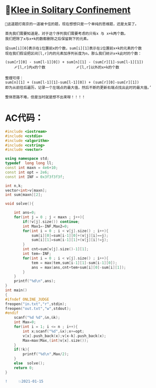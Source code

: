 🗾[Klee in Solitary Confinement](https://codeforces.com/gym/103470/problem/C)
====
    🦢这道题打南京的一道被卡住的题，现在想想只是一个单纯的思维题，还是太菜了。
    
    首先我们需要知道是，对于这个序列我们需要考虑的只有x 与 x+k两个数。
    我们把除了x与x+k的数都删除之后保留剩下的元素。
    
    设sum[i][0]表示在i位置前x的个数，sum[i][1]表示在i位置前x+k的元素的个数
    现在我们假设把区间[l,r]内的元素加序列长度为n，那么我们统计x+k此时的个数：
    
    (sum[r][0] - sum[l-1][0]) + sum[n][1] - (sum[r][1]-sum[l-1][1])
        🩹[l,r]内x的个数              🩹[l,r]以外的x+k的个数
        
    整理可得：
    sum[n][1] + (sum[l-1][1]-sum[l-1][0]) + (sum[r][0]-sum[r][1])
    即为从前往后遍历，记录一个左端点的最大值，然后不断的更新右端点找出此时的最大值。’
    
    整体思路不难，但是当时就是想不出来呀！！！！
    
AC代码：
===
```C++
#include <iostream>
#include <cstdio>
#include <algorithm>
#include <cstring>
#include <vector>

using namespace std;
typedef  long long ll;
const int maxn = 4e6+10;
const int opt = 2e6;
const int INF = 0x3f3f3f3f;

int n,k;
vector<int>v[maxn];
int sum[maxn][2];

void solve(){

    int ans=0;
    for(int j = 0 ; j < maxn ; j++){
        if(!v[j].size()) continue;
        int Max1=-INF,Max2=0;
        for(int i = 0 ; i < v[j].size() ; i++){
            sum[i][0]=sum[i-1][0]+(v[j][i]==j);
            sum[i][1]=sum[i-1][1]+(v[j][i]!=j);
        }
        int cnt=sum[v[j].size()-1][1];
        int tem=-INF;
        for(int i = 0 ; i < v[j].size() ; i++){
            tem = max(tem,sum[i-1][1]-sum[i-1][0]);
            ans = max(ans,cnt+tem+sum[i][0]-sum[i][1]);
        }
    }
    printf("%d\n",ans);
}
int main()
{
#ifndef ONLINE_JUDGE
freopen("in.txt","r",stdin);
freopen("out.txt","w",stdout);
#endif
    scanf("%d %d",&n,&k);
    int Max=0;
    for(int i = 1; i <= n ; i++){
        int x;scanf("%d",&x);x+=opt;
        v[x].push_back(x);v[x-k].push_back(x);
        Max=max(Max,(int)v[x].size());
    }
    if(!k){
        printf("%d\n",Max/2);
    }
    else  solve();
	return 0;
}
```
```diff
!     💥2021-01-15
```
